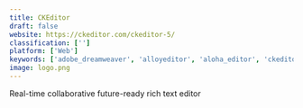 ```yaml
---
title: CKEditor
draft: false 
website: https://ckeditor.com/ckeditor-5/
classification: ['']
platform: ['Web']
keywords: ['adobe_dreamweaver', 'alloyeditor', 'aloha_editor', 'ckeditor_4', 'contenttools', 'draft.js', 'editor.js', 'fundamine', 'markmywords', 'markdown_by_daringfireball', 'mediumeditor', 'prosemirror', 'quill', 'summernote', 'trumbowyg', 'websitebaker']
image: logo.png
---
```

Real-time collaborative future-ready rich text editor
